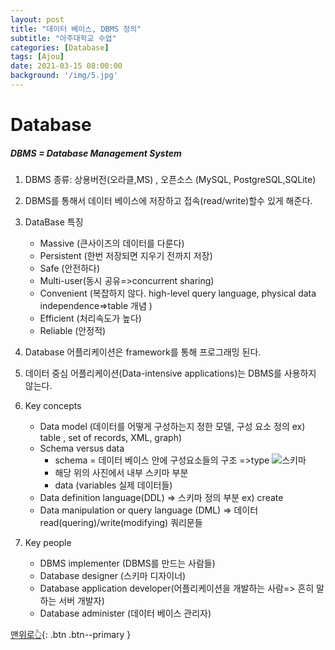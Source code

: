 ```yaml
---
layout: post
title: "데이터 베이스, DBMS 정의"
subtitle: "아주대학교 수업"
categories: [Database]
tags: [Ajou]
date: 2021-03-15 08:00:00
background: '/img/5.jpg'
---
```


# Database

##### DBMS  = Database Management System
1. DBMS 종류: 상용버전(오라클,MS) , 오픈소스 (MySQL, PostgreSQL,SQLite)

2. DBMS를 통해서 데이터 베이스에 저장하고 접속(read/write)할수 있게 해준다.

3. DataBase 특징
    + Massive (큰사이즈의 데이터를 다룬다)
    + Persistent (한번 저장되면 지우기 전까지 저장)
    + Safe (안전하다)
    + Multi-user(동시 공유=>concurrent sharing)
    + Convenient (복잡하지 않다. high-level query language, physical data independence=>table 개념 )
    + Efficient (처리속도가 높다)
    + Reliable (안정적)

4. Database 어플리케이션은 framework를 통해 프로그래밍 된다.

5. 데이터 중심 어플리케이션(Data-intensive applications)는 DBMS를 사용하지 않는다.

6. Key concepts
    + Data model (데이터를 어떻게 구성하는지 정한 모델, 구성 요소 정의 ex) table , set of records, XML, graph)
    + Schema versus data
        * schema = 데이터 베이스 안에 구성요소들의 구조 =>type ![스키마](./img/schema그림.jpg)
        * 해당 위의 사진에서 내부 스키마 부분
        * data (variables 실제 데이터들)
    + Data definition language(DDL) => 스키마 정의 부분 ex) create
    + Data manipulation or query language (DML) => 데이터 read(quering)/write(modifying) 쿼리문들

7. Key people
    + DBMS implementer (DBMS를 만드는 사람들)
    + Database designer (스키마 디자이너)
    + Database application developer(어플리케이션을 개발하는 사람=> 흔히 말하는 서버 개발자)
    + Database administer (데이터 베이스 관리자)
        

[맨위로👆](#){: .btn .btn--primary }
